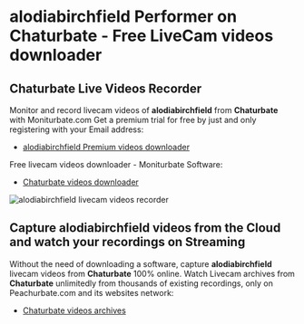 # alodiabirchfield Performer on Chaturbate - Free LiveCam videos downloader

## Chaturbate Live Videos Recorder

Monitor and record livecam videos of **alodiabirchfield** from **Chaturbate** with Moniturbate.com
Get a premium trial for free by just and only registering with your Email address:
* [alodiabirchfield Premium videos downloader](https://moniturbate.com/request-demo-licence-key.html)

Free livecam videos downloader - Moniturbate Software:
* [Chaturbate videos downloader](https://moniturbate.com/moniturbate-download-software.html)

![alodiabirchfield livecam videos recorder](https://peachurnet.com/templates/moniturbate-software.png)


## Capture alodiabirchfield videos from the Cloud and watch your recordings on Streaming

Without the need of downloading a software, capture **alodiabirchfield** livecam videos from **Chaturbate** 100% online.
Watch Livecam archives from **Chaturbate** unlimitedly from thousands of existing recordings, only on Peachurbate.com and its websites network:
* [Chaturbate videos archives](https://peachurnet.com/)